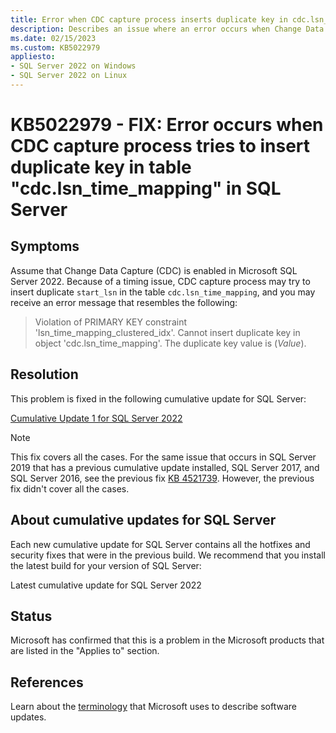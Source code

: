 ```yaml
---
title: Error when CDC capture process inserts duplicate key in cdc.lsn_time_mapping
description: Describes an issue where an error occurs when Change Data Capture (CDC) capture process tries to insert a duplicate key in the cdc.lsn_time_mapping table in SQL Server 2022.
ms.date: 02/15/2023
ms.custom: KB5022979
appliesto:
- SQL Server 2022 on Windows
- SQL Server 2022 on Linux
---
```

# KB5022979 - FIX: Error occurs when CDC capture process tries to insert duplicate key in table "cdc.lsn_time_mapping" in SQL Server

## Symptoms

Assume that Change Data Capture (CDC) is enabled in Microsoft SQL Server 2022. Because of a timing issue, CDC capture process may try to insert duplicate `start_lsn` in the table `cdc.lsn_time_mapping`, and you may receive an error message that resembles the following:

> Violation of PRIMARY KEY constraint 'lsn_time_mapping_clustered_idx'. Cannot insert duplicate key in object 'cdc.lsn_time_mapping'. The duplicate key value is (*Value*).

## Resolution

This problem is fixed in the following cumulative update for SQL Server:

[Cumulative Update 1 for SQL Server 2022](cumulativeupdate1.md)

> [!NOTE]
> This fix covers all the cases. For the same issue that occurs in SQL Server 2019 that has a previous cumulative update installed, SQL Server 2017, and SQL Server 2016, see the previous fix [KB 4521739](https://support.microsoft.com/topic/dd6ee9c4-f5fd-1509-96a3-3f3562391fa3). However, the previous fix didn't cover all the cases.

## About cumulative updates for SQL Server

Each new cumulative update for SQL Server contains all the hotfixes and security fixes that were in the previous build. We recommend that you install the latest build for your version of SQL Server:

Latest cumulative update for SQL Server 2022

## Status

Microsoft has confirmed that this is a problem in the Microsoft products that are listed in the "Applies to" section.

## References

Learn about the [terminology](../../../windows-client/deployment/standard-terminology-software-updates.md) that Microsoft uses to describe software updates.

